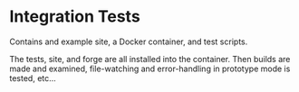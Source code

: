 # Integration Tests

Contains and example site, a Docker container, and test scripts.

The tests, site, and forge are all installed into the container. Then builds are made and examined, file-watching and error-handling in prototype mode is tested, etc...
